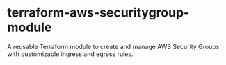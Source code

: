 # terraform-aws-securitygroup-module
A reusable Terraform module to create and manage AWS Security Groups with customizable ingress and egress rules.
